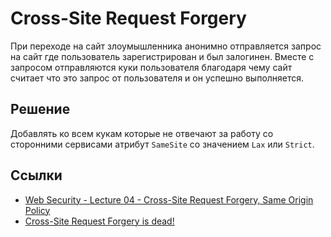 # Cross-Site Request Forgery

При переходе на сайт злоумышленника анонимно отправляется запрос на сайт где пользователь зарегистрирован и был залогинен. Вместе с запросом отправляются куки пользователя благодаря чему сайт считает что это запрос от пользователя и он успешно выполняется.

## Решение

Добавлять ко всем кукам которые не отвечают за работу со сторонними сервисами атрибут `SameSite` со значением `Lax` или `Strict`.

## Ссылки

- [Web Security - Lecture 04 - Cross-Site Request Forgery, Same Origin Policy](https://www.youtube.com/watch?v=0-q69vAYSwo)
- [Cross-Site Request Forgery is dead!](https://scotthelme.co.uk/csrf-is-dead/)
